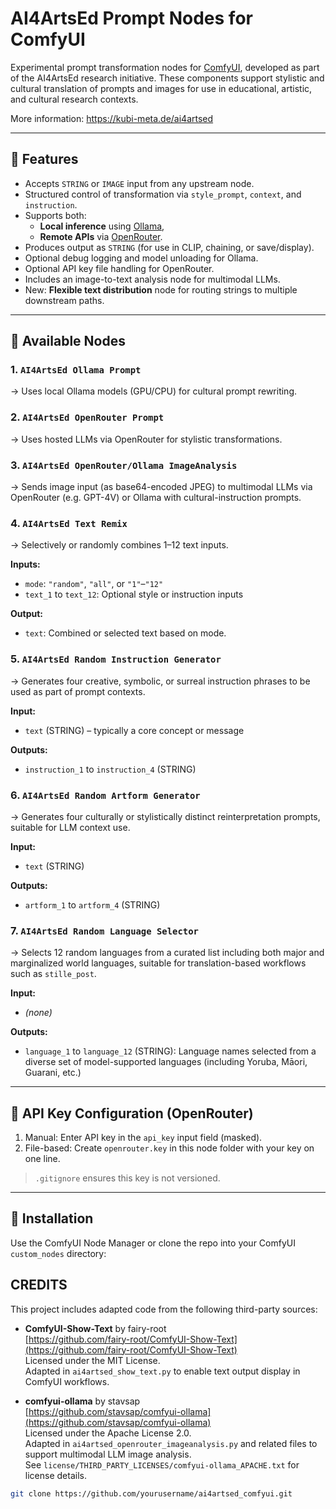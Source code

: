 # AI4ArtsEd Prompt Nodes for ComfyUI

Experimental prompt transformation nodes for [ComfyUI](https://github.com/comfyanonymous/ComfyUI), developed as part of the AI4ArtsEd research initiative. These components support stylistic and cultural translation of prompts and images for use in educational, artistic, and cultural research contexts.

More information: https://kubi-meta.de/ai4artsed

---

## 🔧 Features

- Accepts `STRING` or `IMAGE` input from any upstream node.
- Structured control of transformation via `style_prompt`, `context`, and `instruction`.
- Supports both:
  - **Local inference** using [Ollama](https://ollama.com/),
  - **Remote APIs** via [OpenRouter](https://openrouter.ai/).
- Produces output as `STRING` (for use in CLIP, chaining, or save/display).
- Optional debug logging and model unloading for Ollama.
- Optional API key file handling for OpenRouter.
- Includes an image-to-text analysis node for multimodal LLMs.
- New: **Flexible text distribution** node for routing strings to multiple downstream paths.

---

## 🧹 Available Nodes

### 1. `AI4ArtsEd Ollama Prompt`
→ Uses local Ollama models (GPU/CPU) for cultural prompt rewriting.

### 2. `AI4ArtsEd OpenRouter Prompt`
→ Uses hosted LLMs via OpenRouter for stylistic transformations.

### 3. `AI4ArtsEd OpenRouter/Ollama ImageAnalysis`
→ Sends image input (as base64-encoded JPEG) to multimodal LLMs via OpenRouter (e.g. GPT-4V) or Ollama with cultural-instruction prompts.

### 4. `AI4ArtsEd Text Remix`
→ Selectively or randomly combines 1–12 text inputs.

**Inputs:**
- `mode`: `"random"`, `"all"`, or `"1"`–`"12"`
- `text_1` to `text_12`: Optional style or instruction inputs

**Output:**
- `text`: Combined or selected text based on mode.

### 5. `AI4ArtsEd Random Instruction Generator`
→ Generates four creative, symbolic, or surreal instruction phrases to be used as part of prompt contexts.

**Input:**
- `text` (STRING) – typically a core concept or message

**Outputs:**
- `instruction_1` to `instruction_4` (STRING)

### 6. `AI4ArtsEd Random Artform Generator`
→ Generates four culturally or stylistically distinct reinterpretation prompts, suitable for LLM context use.

**Input:**
- `text` (STRING)

**Outputs:**
- `artform_1` to `artform_4` (STRING)

### 7. `AI4ArtsEd Random Language Selector`
→ Selects 12 random languages from a curated list including both major and marginalized world languages, suitable for translation-based workflows such as `stille_post`.

**Input:**
- *(none)*

**Outputs:**
- `language_1` to `language_12` (STRING): Language names selected from a diverse set of model-supported languages (including Yoruba, Māori, Guarani, etc.)



---

## 🔐 API Key Configuration (OpenRouter)

1. Manual: Enter API key in the `api_key` input field (masked).
2. File-based: Create `openrouter.key` in this node folder with your key on one line.

> `.gitignore` ensures this key is not versioned.

---

## 🚀 Installation

Use the ComfyUI Node Manager or clone the repo into your ComfyUI `custom_nodes` directory:

## CREDITS

This project includes adapted code from the following third-party sources:

- **ComfyUI-Show-Text** by fairy-root  
  [https://github.com/fairy-root/ComfyUI-Show-Text](https://github.com/fairy-root/ComfyUI-Show-Text)  
  Licensed under the MIT License.  
  Adapted in `ai4artsed_show_text.py` to enable text output display in ComfyUI workflows.

- **comfyui-ollama** by stavsap  
  [https://github.com/stavsap/comfyui-ollama](https://github.com/stavsap/comfyui-ollama)  
  Licensed under the Apache License 2.0.  
  Adapted in `ai4artsed_openrouter_imageanalysis.py` and related files to support multimodal LLM image analysis.  
  See `license/THIRD_PARTY_LICENSES/comfyui-ollama_APACHE.txt` for license details.


```bash
git clone https://github.com/yourusername/ai4artsed_comfyui.git
